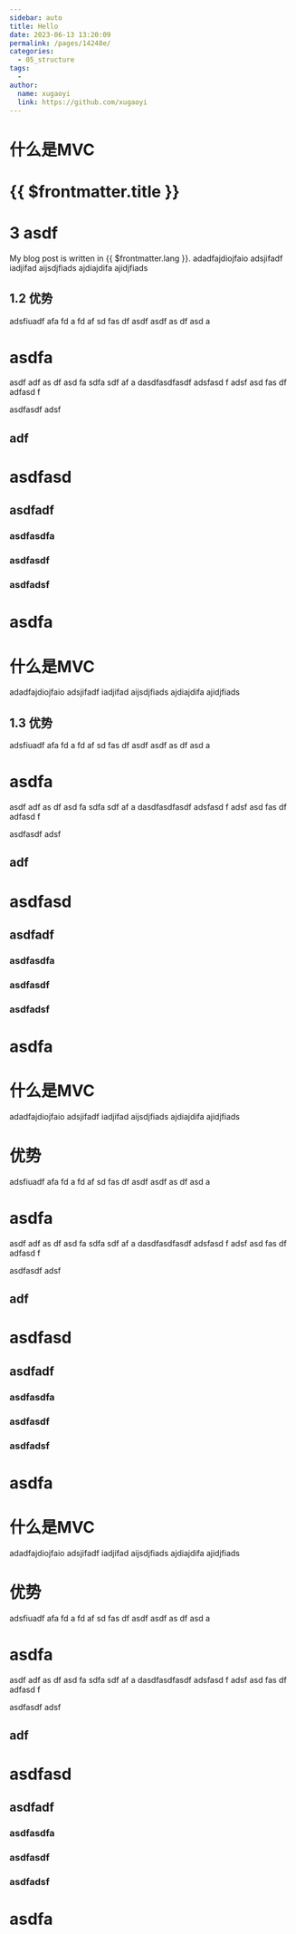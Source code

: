 ```yaml
---
sidebar: auto
title: Hello
date: 2023-06-13 13:20:09
permalink: /pages/14248e/
categories: 
  - 05_structure
tags: 
  - 
author: 
  name: xugaoyi
  link: https://github.com/xugaoyi
---
```


# 什么是MVC
# {{ $frontmatter.title }}
# 3 asdf
My blog post is written in {{ $frontmatter.lang }}.
adadfajdiojfaio
adsjifadf
iadjifad
aijsdjfiads
ajdiajdifa
ajidjfiads


## 1.2 优势
adsfiuadf
afa
fd
a
fd
af
sd
fas
df
asdf
asdf
as
df
asd
a
# asdfa
asdf
adf
as
df
asd
fa
sdfa
sdf
af
a
dasdfasdfasdf
adsfasd
f
adsf
asd
fas
df
adfasd
f


asdfasdf
adsf
## adf

# asdfasd
## asdfadf
### asdfasdfa
### asdfasdf
### asdfadsf

# asdfa
# 什么是MVC
adadfajdiojfaio
adsjifadf
iadjifad
aijsdjfiads
ajdiajdifa
ajidjfiads


## 1.3 优势
adsfiuadf
afa
fd
a
fd
af
sd
fas
df
asdf
asdf
as
df
asd
a
# asdfa
asdf
adf
as
df
asd
fa
sdfa
sdf
af
a
dasdfasdfasdf
adsfasd
f
adsf
asd
fas
df
adfasd
f


asdfasdf
adsf
## adf

# asdfasd
## asdfadf
### asdfasdfa
### asdfasdf
### asdfadsf

# asdfa

# 什么是MVC
adadfajdiojfaio
adsjifadf
iadjifad
aijsdjfiads
ajdiajdifa
ajidjfiads


# 优势
adsfiuadf
afa
fd
a
fd
af
sd
fas
df
asdf
asdf
as
df
asd
a
# asdfa
asdf
adf
as
df
asd
fa
sdfa
sdf
af
a
dasdfasdfasdf
adsfasd
f
adsf
asd
fas
df
adfasd
f


asdfasdf
adsf
## adf

# asdfasd
## asdfadf
### asdfasdfa
### asdfasdf
### asdfadsf

# asdfa

# 什么是MVC
adadfajdiojfaio
adsjifadf
iadjifad
aijsdjfiads
ajdiajdifa
ajidjfiads


# 优势
adsfiuadf
afa
fd
a
fd
af
sd
fas
df
asdf
asdf
as
df
asd
a
# asdfa
asdf
adf
as
df
asd
fa
sdfa
sdf
af
a
dasdfasdfasdf
adsfasd
f
adsf
asd
fas
df
adfasd
f


asdfasdf
adsf
## adf

# asdfasd
## asdfadf
### asdfasdfa
### asdfasdf
### asdfadsf

# asdfa

